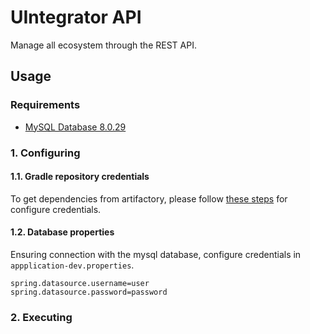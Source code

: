 # UIntegrator API

Manage all ecosystem through the REST API.

## Usage

### Requirements

- [MySQL Database 8.0.29](../database/README.md#using-mysql-from-docker)

### 1. Configuring

#### 1.1. Gradle repository credentials

To get dependencies from artifactory, please follow [these steps](../README.md#configuraes-globais) for configure credentials.

#### 1.2. Database properties

Ensuring connection with the mysql database, configure credentials in `appplication-dev.properties`.

```properties
spring.datasource.username=user
spring.datasource.password=password
```

### 2. Executing

````